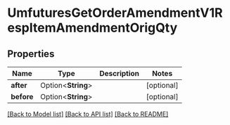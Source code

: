 # UmfuturesGetOrderAmendmentV1RespItemAmendmentOrigQty

## Properties

Name | Type | Description | Notes
------------ | ------------- | ------------- | -------------
**after** | Option<**String**> |  | [optional]
**before** | Option<**String**> |  | [optional]

[[Back to Model list]](../README.md#documentation-for-models) [[Back to API list]](../README.md#documentation-for-api-endpoints) [[Back to README]](../README.md)


